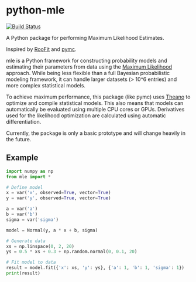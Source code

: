 # python-mle

[![Build Status](https://travis-ci.org/ibab/python-mle.svg?branch=master)](https://travis-ci.org/ibab/python-mle)

A Python package for performing Maximum Likelihood Estimates.

Inspired by [RooFit](https://root.cern.ch/drupal/content/roofit) and [pymc](https://github.com/pymc-devs/pymc).

mle is a Python framework for constructing probability models and estimating their parameters from data using the [Maximum Likelihood](http://en.wikipedia.org/wiki/Maximum_likelihood) approach.
While being less flexible than a full Bayesian probabilistic modeling framework, it can handle larger datasets (> 10^6 entries) and more complex statistical models.

To achieve maximum performance, this package (like pymc) uses [Theano](http://deeplearning.net/software/theano/tutorial/) to optimize and compile statistical models.
This also means that models can automatically be evaluated using multiple CPU cores or GPUs.
Derivatives used for the likelihood optimization are calculated using automatic differentiation.

Currently, the package is only a basic prototype and will change heavily in the future.

## Example

```python
import numpy as np
from mle import *

# Define model
x = var('x', observed=True, vector=True)
y = var('y', observed=True, vector=True)

a = var('a')
b = var('b')
sigma = var('sigma')

model = Normal(y, a * x + b, sigma)

# Generate data
xs = np.linspace(0, 2, 20)
ys = 0.5 * xs + 0.3 + np.random.normal(0, 0.1, 20)

# Fit model to data
result = model.fit({'x': xs, 'y': ys}, {'a': 1, 'b': 1, 'sigma': 1})
print(result)
```

